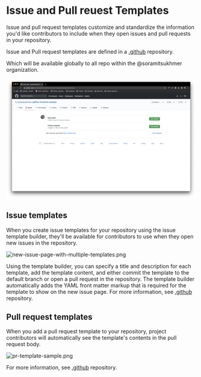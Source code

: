 # Issue and Pull reuest Templates

Issue and pull request templates customize and standardize the information you'd like contributors to include when they open issues and pull requests in your repository.

Issue and Pull request templates are defined in a [.github][soramitsukhmer-github] repository.

Which will be available globally to all repo within the @soramitsukhmer organization.

![issue_templates.png](../assets/issue_templates.png)

## Issue templates

When you create issue templates for your repository using the issue template builder, they'll be available for contributors to use when they open new issues in the repository.

![new-issue-page-with-multiple-templates.png](https://docs.github.com/assets/images/help/issues/new-issue-page-with-multiple-templates.png)

Using the template builder, you can specify a title and description for each template, add the template content, and either commit the template to the default branch or open a pull request in the repository. The template builder automatically adds the YAML front matter markup that is required for the template to show on the new issue page. For more information, see [.github][soramitsukhmer-github] repository.

## Pull request templates

When you add a pull request template to your repository, project contributors will automatically see the template's contents in the pull request body.

![pr-template-sample.png](https://docs.github.com/assets/images/help/pull_requests/pr-template-sample.png)

For more information, see [.github][soramitsukhmer-github] repository.

<!-- variables -->
[soramitsukhmer-github]: https://github.com/soramitsukhmer/.github
